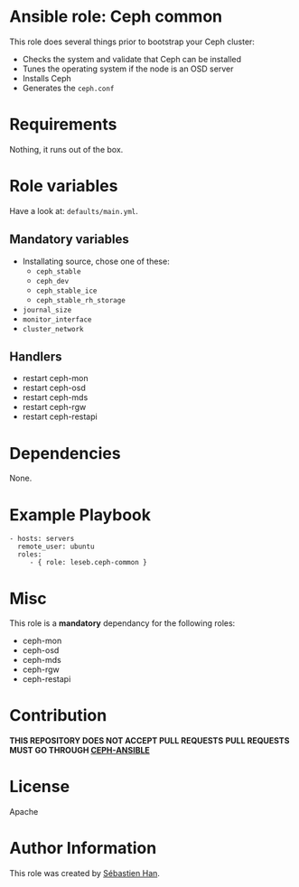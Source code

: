 # Ansible role: Ceph common

This role does several things prior to bootstrap your Ceph cluster:

* Checks the system and validate that Ceph can be installed
* Tunes the operating system if the node is an OSD server
* Installs Ceph
* Generates the `ceph.conf`

# Requirements

Nothing, it runs out of the box.

# Role variables

Have a look at: `defaults/main.yml`.

## Mandatory variables

* Installating source, chose one of these:
  * `ceph_stable`
  * `ceph_dev`
  * `ceph_stable_ice`
  * `ceph_stable_rh_storage`
* `journal_size`
* `monitor_interface`
* `cluster_network`

## Handlers

* restart ceph-mon
* restart ceph-osd
* restart ceph-mds
* restart ceph-rgw
* restart ceph-restapi

# Dependencies

None.

# Example Playbook

```
- hosts: servers
  remote_user: ubuntu
  roles:
     - { role: leseb.ceph-common }
```

# Misc

This role is a **mandatory** dependancy for the following roles:

* ceph-mon
* ceph-osd
* ceph-mds
* ceph-rgw
* ceph-restapi

# Contribution

**THIS REPOSITORY DOES NOT ACCEPT PULL REQUESTS**
**PULL REQUESTS MUST GO THROUGH [CEPH-ANSIBLE](https://github.com/ceph/ceph-ansible)**

# License

Apache

# Author Information

This role was created by [Sébastien Han](http://sebastien-han.fr/).
